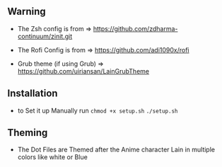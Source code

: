 ## Warning

- The Zsh config is from 
=> https://github.com/zdharma-continuum/zinit.git

- The Rofi Config is from
=> https://github.com/adi1090x/rofi

- Grub theme (if using Grub)
=> https://github.com/uiriansan/LainGrubTheme

## Installation
- to Set it up Manually run
`chmod +x setup.sh`
`./setup.sh`

## Theming
- The Dot Files are Themed after the Anime character Lain in multiple colors like white or Blue